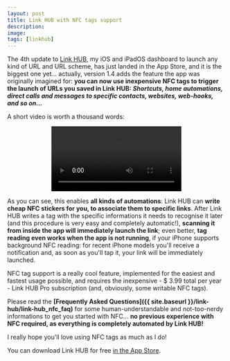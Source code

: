 ```yaml
---
layout: post
title: Link HUB with NFC tags support
description:
image:
tags: [linkhub]
---
```

The 4th update to [Link HUB](https://cdf1982.com/link-hub.html), my iOS and iPadOS dashboard to launch any kind of URL and URL scheme, has just landed in the App Store, and it is the biggest one yet... actually, version 1.4 adds the feature the app was originally imagined for: **you can now use inexpensive NFC tags to trigger the launch of URLs you saved in Link HUB: _Shortcuts, home automations, direct calls and messages to specific contacts, websites, web-hooks, and so on..._**

A short video is worth a thousand words:

<p align="center">
	<body>
	  <video src="{{ site.baseurl }}/assets/images/link-hub/link-hub-nfc-demo.mp4" controls loop></video>
	</body>
</p>

As you can see, this enables **all kinds of automations**: Link HUB can **write cheap NFC stickers for you, to associate them to specific links**.
After Link HUB writes a tag with the specific informations it needs to recognise it later (and this procedure is very easy and completely automatic!), **scanning it from inside the app will immediately launch the link**; even better, **tag reading even works when the app is not running**, if your iPhone supports background NFC reading: for recent iPhone models you'll receive a notification and, as soon as you'll tap it, your link will be immediately launched.

NFC tag support is a really cool feature, implemented for the easiest and fastest usage possible, and requires the inexpensive - $ 3.99 total per year - Link HUB Pro subscription (and, obviously, some writable NFC tags).

Please read the **[Frequently Asked Questions]({{ site.baseurl }}/link-hub/link-hub_nfc_faq)** for some human-understandable and not-too-nerdy informations to get you started with NFC... **no previous experience with NFC required, as everything is completely automated by Link HUB!**

I really hope you'll love using NFC tags as much as I do!

You can download Link HUB for free [in the App Store](https://apps.apple.com/us/app/id1524351956).